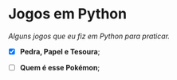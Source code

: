 # Jogos em Python

*Alguns jogos que eu fiz em Python para praticar.*

-[x] **Pedra, Papel e Tesoura**;

-[ ] **Quem é esse Pokémon**;
